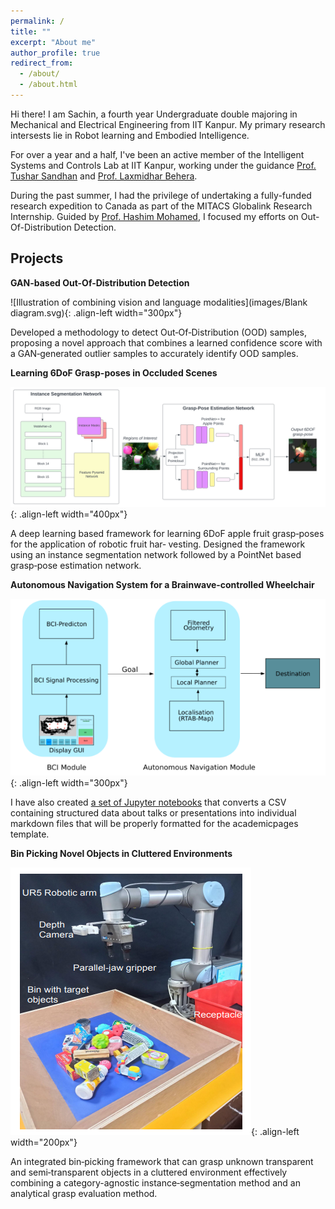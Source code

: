 ```yaml
---
permalink: /
title: ""
excerpt: "About me"
author_profile: true
redirect_from: 
  - /about/
  - /about.html
---
```


Hi there! I am Sachin, a fourth year Undergraduate double majoring in Mechanical and Electrical Engineering from IIT Kanpur. My primary research intersests lie in Robot learning and Embodied Intelligence. 

For over a year and a half, I've been an active member of the Intelligent Systems and Controls Lab at IIT Kanpur, working under the guidance [Prof. Tushar Sandhan](https://home.iitk.ac.in/~sandhan/) and [Prof. Laxmidhar Behera](https://home.iitk.ac.in/~lbehera/). 

During the past summer, I had the privilege of undertaking a fully-funded research expedition to Canada as part of the MITACS Globalink Research Internship. Guided by [Prof. Hashim Mohamed](https://carleton.ca/mae/profile/hashim-mohamed/), I focused my efforts on Out-Of-Distribution Detection.

Projects
------

**GAN-based Out-Of-Distribution Detection**

![Illustration of combining vision and language modalities](images/Blank diagram.svg){: .align-left width="300px"}

Developed a methodology to detect Out‑Of‑Distribution (OOD) samples, proposing a novel approach that combines a learned confidence score with a GAN‑generated outlier samples to accurately identify OOD samples.


**Learning 6DoF Grasp-poses in Occluded Scenes**

![Illustration of combining vision and language modalities](images/Framework_updated2.svg){: .align-left width="400px"}

A deep learning based framework for learning 6DoF apple fruit grasp‑poses for the application of robotic fruit har‑
vesting. Designed the framework using an instance segmentation network followed by a PointNet based grasp‑pose estimation network.

**Autonomous Navigation System for a Brainwave‑controlled Wheelchair**

![Illustration of combining vision and language modalities](images/BCI_integration.png){: .align-left width="300px"}

I have also created [a set of Jupyter notebooks](https://github.com/academicpages/academicpages.github.io/tree/master/markdown_generator
) that converts a CSV containing structured data about talks or presentations into individual markdown files that will be properly formatted for the academicpages template.

**Bin Picking Novel Objects in Cluttered Environments**

![Illustration of combining vision and language modalities](images/Bin-Picking.png){: .align-left width="200px"}

An integrated bin‑picking framework that can grasp unknown transparent and semi‑transparent objects in a cluttered environment effectively combining a category-agnostic instance‑segmentation method and an analytical grasp evaluation method.


